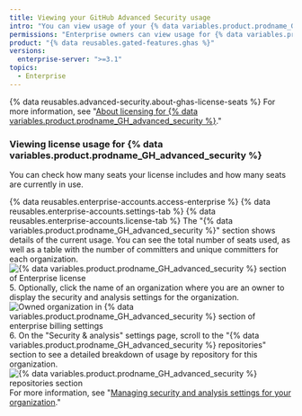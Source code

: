 ```yaml
---
title: Viewing your GitHub Advanced Security usage
intro: "You can view usage of your {% data variables.product.prodname_GH_advanced_security %} license."
permissions: "Enterprise owners can view usage for {% data variables.product.prodname_GH_advanced_security %}."
product: "{% data reusables.gated-features.ghas %}"
versions:
  enterprise-server: ">=3.1"
topics:
  - Enterprise
---
```


{% data reusables.advanced-security.about-ghas-license-seats %} For more information, see "[About licensing for {% data variables.product.prodname_GH_advanced_security %}](/admin/advanced-security/about-licensing-for-github-advanced-security)."

### Viewing license usage for {% data variables.product.prodname_GH_advanced_security %}

You can check how many seats your license includes and how many seats are currently in use.

{% data reusables.enterprise-accounts.access-enterprise %}
{% data reusables.enterprise-accounts.settings-tab %}
{% data reusables.enterprise-accounts.license-tab %}
The "{% data variables.product.prodname_GH_advanced_security %}" section shows details of the current usage. You can see the total number of seats used, as well as a table with the number of committers and unique committers for each organization. ![{% data variables.product.prodname_GH_advanced_security %} section of Enterprise license](/assets/images/help/billing/ghas-orgs-list-enterprise-ghes.png) 5. Optionally, click the name of an organization where you are an owner to display the security and analysis settings for the organization. ![Owned organization in {% data variables.product.prodname_GH_advanced_security %} section of enterprise billing settings](/assets/images/help/billing/ghas-orgs-list-enterprise-click-org.png) 6. On the "Security & analysis" settings page, scroll to the "{% data variables.product.prodname_GH_advanced_security %} repositories" section to see a detailed breakdown of usage by repository for this organization. ![{% data variables.product.prodname_GH_advanced_security %} repositories section](/assets/images/help/enterprises/settings-security-analysis-ghas-repos-list.png) For more information, see "[Managing security and analysis settings for your organization](/organizations/keeping-your-organization-secure/managing-security-and-analysis-settings-for-your-organization)."

